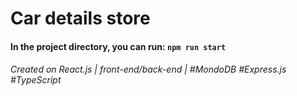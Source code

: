 # Car details store
#### In the project directory, you can run: `npm run start`
######  Created on React.js | front-end/back-end | #MondoDB  #Express.js  #TypeScript




